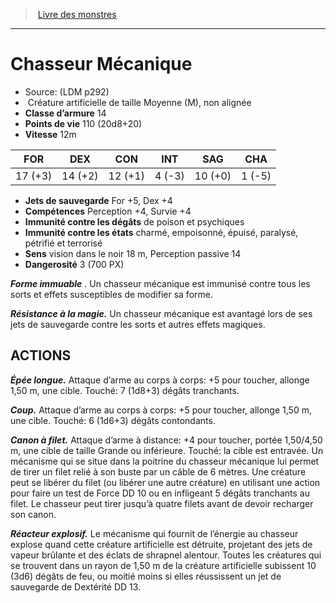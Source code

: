 ﻿> [Livre des monstres](tome_of_beasts.md)

---

# Chasseur Mécanique

- Source: (LDM p292)
-  Créature artificielle de taille Moyenne (M), non alignée
- **Classe d’armure** 14
- **Points de vie** 110 (20d8+20)
- **Vitesse** 12m

|FOR|DEX|CON|INT|SAG|CHA|
|---|---|---|---|---|---|
|17 (+3)|14 (+2)|12 (+1)|4 (-3)|10 (+0)|1 (-5)|

- **Jets de sauvegarde** For +5, Dex +4
- **Compétences** Perception +4, Survie +4
- **Immunité contre les dégâts** de poison et psychiques
- **Immunité contre les états** charmé, empoisonné, épuisé, paralysé, pétrifié et terrorisé
- **Sens** vision dans le noir 18 m, Perception passive 14
- **Dangerosité** 3 (700 PX)

**_Forme immuable_** . Un chasseur mécanique est immunisé contre tous les sorts et effets susceptibles de modifier sa forme.

**_Résistance à la magie._** Un chasseur mécanique est avantagé lors de ses jets de sauvegarde contre les sorts et autres effets magiques.

## ACTIONS

**_Épée longue._** Attaque d’arme au corps à corps: +5 pour toucher, allonge 1,50 m, une cible. Touché: 7 (1d8+3) dégâts tranchants.

**_Coup._** Attaque d’arme au corps à corps: +5 pour toucher, allonge 1,50 m, une cible. Touché: 6 (1d6+3) dégâts contondants.

**_Canon à filet._** Attaque d’arme à distance: +4 pour toucher, portée 1,50/4,50 m, une cible de taille Grande ou inférieure. Touché: la cible est entravée. Un mécanisme qui se situe dans la poitrine du chasseur mécanique lui permet de tirer un filet relié à son buste par un câble de 6 mètres. Une créature peut se libérer du filet (ou libérer une autre créature) en utilisant une action pour faire un test de Force DD 10 ou en infligeant 5 dégâts tranchants au filet. Le chasseur peut tirer jusqu’à quatre filets avant de devoir recharger son canon.

**_Réacteur explosif._** Le mécanisme qui fournit de l’énergie au chasseur explose quand cette créature artificielle est détruite, projetant des jets de vapeur brûlante et des éclats de shrapnel alentour. Toutes les créatures qui se trouvent dans un rayon de 1,50 m de la créature artificielle subissent 10 (3d6) dégâts de feu, ou moitié moins si elles réussissent un jet de sauvegarde de Dextérité DD 13.


